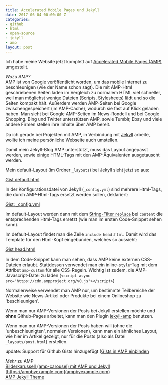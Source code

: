 ```yaml
---
title: Accelerated Mobile Pages und Jekyll
date: 2017-06-04 00:00:00 Z
categories:
- github
- html
- open-source
- jekyll
- amp
layout: post
---
```


Ich habe meine Website jetzt komplett auf [Accelerated Mobile Pages (AMP)](https://ampproject.com) umgestellt.

*Wozu AMP?*  
AMP ist von Google veröffentlicht worden, um das mobile Internet zu beschleunigen (wie der Name schon sagt). Die mit AMP-Html geschriebenen Seiten laden im Vergleich zu normalem HTML viel schneller, weil man möglichst wenige Dateien (Scripts, Stylesheets) lädt und so die Seiten kompakt hält. Außerdem werden AMP-Seiten bei Google zwischengespeichert (im AMP-Cache), wodurch sie fast auf Klick geladen haben.
Man sieht bei Google AMP-Seiten im News-Rondell und bei Google Shopping. Bing und Twitter unterstützen AMP, sowie Tumblr, Ebay und viele andere Firmen stellen ihre Inhalte über AMP bereit.

Da ich gerade bei Projekten mit AMP, in Verbindung mit [Jekyll](http://jekyllrb.com) arbeite, wollte ich meine persönliche Webseite auch umstellen.

Damit mein Jekyll-Blog AMP unterstützt, muss das Layout angepasst werden, sowie einige HTML-Tags mit den AMP-Äquivalenten ausgetauscht werden.

Mein default-Layout (im Ordner `_layouts`) bei Jekyll sieht jetzt so aus:  

<amp-gist data-gistid="ab8e997dbaa0e13b9c884d4570d9d7c7" layout="fixed-height" height="250"></amp-gist>

[Gist default.html](https://gist.github.com/lukas-h/ab8e997dbaa0e13b9c884d4570d9d7c7)  

In der Konfigurationsdatei von Jekyll (`_config.yml`) sind mehrere Html-Tags, die durch AMP-Html-Tags ersetzt werden sollen, deklariert:

<amp-gist data-gistid="206b05564fcb15fdcbc8a438019fea8e" layout="fixed-height" height="250"></amp-gist>

[Gist: _config.yml](https://gist.github.com/lukas-h/206b05564fcb15fdcbc8a438019fea8e)

Im default-Layout werden dann mit dem [String-Filter `replace`](https://help.shopify.com/themes/liquid/filters/string-filters) bei `content` die entsprechenden Html-Tags ersetzt (wie man im ersten Code-Snippet sehen kann). 

Im default-Layout findet man die Zeile `include head.html`. Damit wird das Template für den Html-Kopf eingebunden, welches so aussieht:

<amp-gist data-gistid="4765166053040d59e51f888118333b0c" layout="fixed-height" height="250"></amp-gist>

[Gist head.html](https://gist.github.com/lukas-h/4765166053040d59e51f888118333b0c)  

In dem Code-Snippet kann man sehen, dass AMP keine externen CSS-Dateien erlaubt. Stattdessen verwendet man ein inline-`style`-Tag mit dem Attribut `amp-custom` für alle CSS-Regeln.
Wichtig ist zudem, die AMP-Javascript-Datei zu laden (`<script async src="https://cdn.ampproject.org/v0.js"></script>`)


Normalerweise verwendet man AMP nur, um bestimmte Teilbereiche der Website wie News-Artikel oder Produkte bei einem Onlineshop zu 'beschleunigen'.

Wenn man nur AMP-Versionen der Posts bei Jekyll erstellen möchte und **ohne** Github-Pages arbeitet, kann man den Plugin [jekyll-amp](https://github.com/juusaw/amp-jekyll) benutzen.

Wenn man nur AMP-Versionen der Posts haben will (ohne die 'unbeschleunigten', normalen Versionen), kann man ein ähnliches Layout, wie hier im Artikel gezeigt, nur für die Posts (also als Datei `_layouts/post.html`) erstellen.

update: Support für Github Gists hinzugefügt ([Gists in AMP einbinden](https://ampbyexample.com/components/amp-gist/)  

*Mehr* zu AMP  
[Bilderkarussell (amp-carousel) mit AMP und Jekyll
](http://himsel.me/06-12-2017-bilderkarussell-amp-carousel-mit-amp-und-jekyll.html)  
[https://ampbyexample.com](ampbyexample.com)  
[AMP Jekyll Theme](https://github.com/ageitgey/amplify)